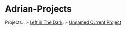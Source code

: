# Adrian-Projects

Projects:
  ..- [Left in The Dark](https://www.google.com)
  ..- [Unnamed Current Project](https://www.google.com)
